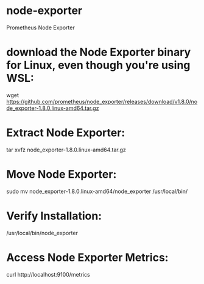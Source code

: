 # node-exporter
Prometheus Node Exporter

# download the Node Exporter binary for Linux, even though you're using WSL:
wget https://github.com/prometheus/node_exporter/releases/download/v1.8.0/node_exporter-1.8.0.linux-amd64.tar.gz

# Extract Node Exporter:
tar xvfz node_exporter-1.8.0.linux-amd64.tar.gz

# Move Node Exporter:
sudo mv node_exporter-1.8.0.linux-amd64/node_exporter /usr/local/bin/

# Verify Installation: 
/usr/local/bin/node_exporter

# Access Node Exporter Metrics:
curl http://localhost:9100/metrics

# 
# 
# 

